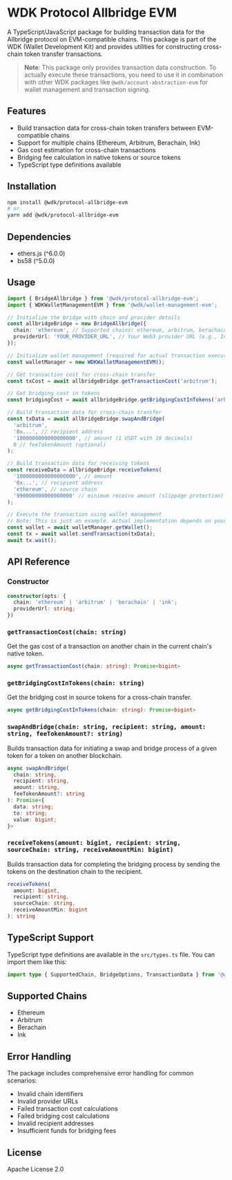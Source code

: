 # WDK Protocol Allbridge EVM

A TypeScript/JavaScript package for building transaction data for the Allbridge protocol on EVM-compatible chains. This package is part of the WDK (Wallet Development Kit) and provides utilities for constructing cross-chain token transfer transactions.

> **Note**: This package only provides transaction data construction. To actually execute these transactions, you need to use it in combination with other WDK packages like `@wdk/account-abstraction-evm` for wallet management and transaction signing.

## Features

- Build transaction data for cross-chain token transfers between EVM-compatible chains
- Support for multiple chains (Ethereum, Arbitrum, Berachain, Ink)
- Gas cost estimation for cross-chain transactions
- Bridging fee calculation in native tokens or source tokens
- TypeScript type definitions available

## Installation

```bash
npm install @wdk/protocol-allbridge-evm
# or
yarn add @wdk/protocol-allbridge-evm
```

## Dependencies

- ethers.js (^6.0.0)
- bs58 (^5.0.0)

## Usage

```typescript
import { BridgeAllbridge } from '@wdk/protocol-allbridge-evm';
import { WDKWalletManagementEVM } from '@wdk/wallet-management-evm';

// Initialize the bridge with chain and provider details
const allbridgeBridge = new BridgeAllbridge({
  chain: 'ethereum', // Supported chains: ethereum, arbitrum, berachain, ink
  providerUrl: 'YOUR_PROVIDER_URL', // Your Web3 provider URL (e.g., Infura, Alchemy)
});

// Initialize wallet management (required for actual transaction execution)
const walletManager = new WDKWalletManagementEVM();

// Get transaction cost for cross-chain transfer
const txCost = await allbridgeBridge.getTransactionCost('arbitrum');

// Get bridging cost in tokens
const bridgingCost = await allbridgeBridge.getBridgingCostInTokens('arbitrum');

// Build transaction data for cross-chain transfer
const txData = await allbridgeBridge.swapAndBridge(
  'arbitrum',
  '0x...', // recipient address
  '1000000000000000000', // amount (1 USDT with 18 decimals)
  0 // feeTokenAmount (optional)
);

// Build transaction data for receiving tokens
const receiveData = allbridgeBridge.receiveTokens(
  '1000000000000000000', // amount
  '0x...', // recipient address
  'ethereum', // source chain
  '990000000000000000' // minimum receive amount (slippage protection)
);

// Execute the transaction using wallet management
// Note: This is just an example. Actual implementation depends on your wallet management setup
const wallet = await walletManager.getWallet();
const tx = await wallet.sendTransaction(txData);
await tx.wait();
```

## API Reference

### Constructor

```typescript
constructor(opts: {
  chain: 'ethereum' | 'arbitrum' | 'berachain' | 'ink';
  providerUrl: string;
})
```

### `getTransactionCost(chain: string)`

Get the gas cost of a transaction on another chain in the current chain's native token.

```typescript
async getTransactionCost(chain: string): Promise<bigint>
```

### `getBridgingCostInTokens(chain: string)`

Get the bridging cost in source tokens for a cross-chain transfer.

```typescript
async getBridgingCostInTokens(chain: string): Promise<bigint>
```

### `swapAndBridge(chain: string, recipient: string, amount: string, feeTokenAmount?: string)`

Builds transaction data for initiating a swap and bridge process of a given token for a token on another blockchain.

```typescript
async swapAndBridge(
  chain: string,
  recipient: string,
  amount: string,
  feeTokenAmount?: string
): Promise<{
  data: string;
  to: string;
  value: bigint;
}>
```

### `receiveTokens(amount: bigint, recipient: string, sourceChain: string, receiveAmountMin: bigint)`

Builds transaction data for completing the bridging process by sending the tokens on the destination chain to the recipient.

```typescript
receiveTokens(
  amount: bigint,
  recipient: string,
  sourceChain: string,
  receiveAmountMin: bigint
): string
```

## TypeScript Support

TypeScript type definitions are available in the `src/types.ts` file. You can import them like this:

```typescript
import type { SupportedChain, BridgeOptions, TransactionData } from '@wdk/protocol-allbridge-evm/src/types';
```

## Supported Chains

- Ethereum
- Arbitrum
- Berachain
- Ink

## Error Handling

The package includes comprehensive error handling for common scenarios:

- Invalid chain identifiers
- Invalid provider URLs
- Failed transaction cost calculations
- Failed bridging cost calculations
- Invalid recipient addresses
- Insufficient funds for bridging fees

## License

Apache License 2.0

